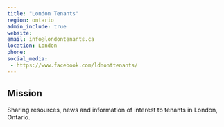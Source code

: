 ```yaml
---
title: "London Tenants"
region: ontario
admin_include: true
website: 
email: info@londontenants.ca
location: London
phone: 
social_media: 
 - https://www.facebook.com/ldnonttenants/
---
```


## Mission

Sharing resources, news and information of interest to tenants in London, Ontario.

